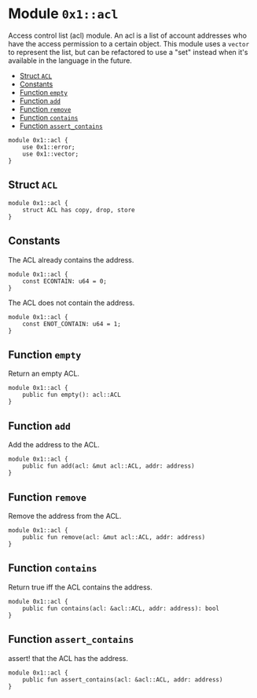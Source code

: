 <a id="0x1_acl"></a>

# Module `0x1::acl`

Access control list (acl) module. An acl is a list of account addresses who
have the access permission to a certain object.
This module uses a `vector` to represent the list, but can be refactored to
use a &quot;set&quot; instead when it&apos;s available in the language in the future.

- [Struct `ACL`](#0x1_acl_ACL)
- [Constants](#@Constants_0)
- [Function `empty`](#0x1_acl_empty)
- [Function `add`](#0x1_acl_add)
- [Function `remove`](#0x1_acl_remove)
- [Function `contains`](#0x1_acl_contains)
- [Function `assert_contains`](#0x1_acl_assert_contains)

```move
module 0x1::acl {
    use 0x1::error;
    use 0x1::vector;
}
```

<a id="0x1_acl_ACL"></a>

## Struct `ACL`

```move
module 0x1::acl {
    struct ACL has copy, drop, store
}
```

<a id="@Constants_0"></a>

## Constants

<a id="0x1_acl_ECONTAIN"></a>

The ACL already contains the address.

```move
module 0x1::acl {
    const ECONTAIN: u64 = 0;
}
```

<a id="0x1_acl_ENOT_CONTAIN"></a>

The ACL does not contain the address.

```move
module 0x1::acl {
    const ENOT_CONTAIN: u64 = 1;
}
```

<a id="0x1_acl_empty"></a>

## Function `empty`

Return an empty ACL.

```move
module 0x1::acl {
    public fun empty(): acl::ACL
}
```

<a id="0x1_acl_add"></a>

## Function `add`

Add the address to the ACL.

```move
module 0x1::acl {
    public fun add(acl: &mut acl::ACL, addr: address)
}
```

<a id="0x1_acl_remove"></a>

## Function `remove`

Remove the address from the ACL.

```move
module 0x1::acl {
    public fun remove(acl: &mut acl::ACL, addr: address)
}
```

<a id="0x1_acl_contains"></a>

## Function `contains`

Return true iff the ACL contains the address.

```move
module 0x1::acl {
    public fun contains(acl: &acl::ACL, addr: address): bool
}
```

<a id="0x1_acl_assert_contains"></a>

## Function `assert_contains`

assert! that the ACL has the address.

```move
module 0x1::acl {
    public fun assert_contains(acl: &acl::ACL, addr: address)
}
```
